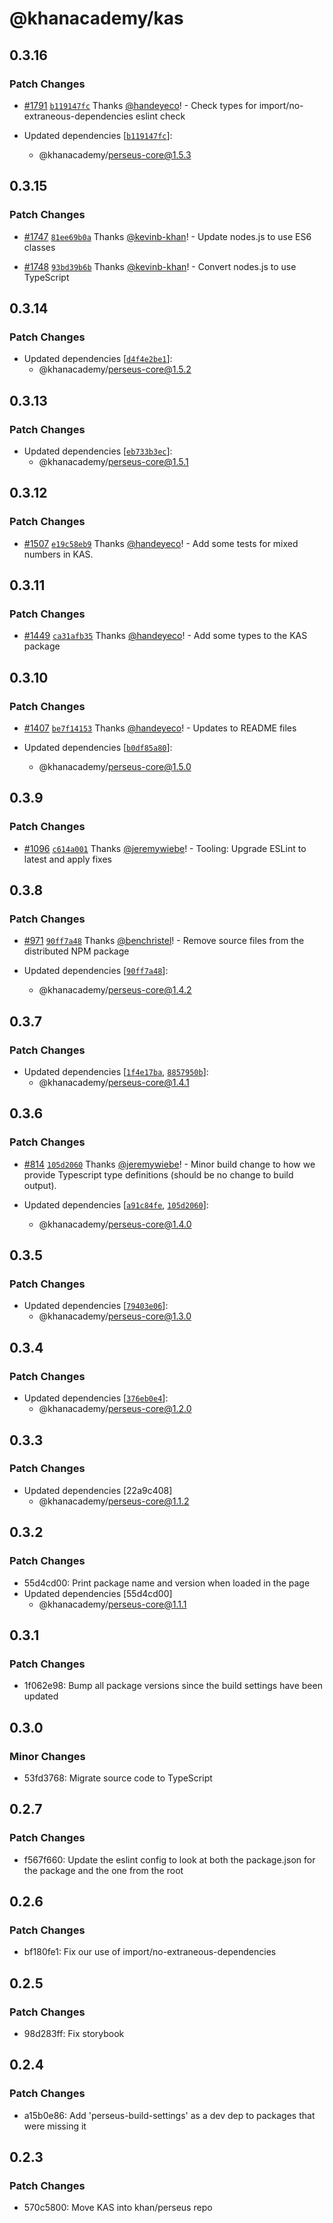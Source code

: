 # @khanacademy/kas

## 0.3.16

### Patch Changes

-   [#1791](https://github.com/Khan/perseus/pull/1791) [`b119147fc`](https://github.com/Khan/perseus/commit/b119147fc042bf71193d61f9cea99b5f3d73b484) Thanks [@handeyeco](https://github.com/handeyeco)! - Check types for import/no-extraneous-dependencies eslint check

-   Updated dependencies [[`b119147fc`](https://github.com/Khan/perseus/commit/b119147fc042bf71193d61f9cea99b5f3d73b484)]:
    -   @khanacademy/perseus-core@1.5.3

## 0.3.15

### Patch Changes

-   [#1747](https://github.com/Khan/perseus/pull/1747) [`81ee69b0a`](https://github.com/Khan/perseus/commit/81ee69b0aa5fd5746a63567dce633ae0358d7ff9) Thanks [@kevinb-khan](https://github.com/kevinb-khan)! - Update nodes.js to use ES6 classes

*   [#1748](https://github.com/Khan/perseus/pull/1748) [`93bd39b6b`](https://github.com/Khan/perseus/commit/93bd39b6b3d7751ef269bd2ac8b7380c52886921) Thanks [@kevinb-khan](https://github.com/kevinb-khan)! - Convert nodes.js to use TypeScript

## 0.3.14

### Patch Changes

-   Updated dependencies [[`d4f4e2be1`](https://github.com/Khan/perseus/commit/d4f4e2be1408c4531a146bcd496344a629d90bd1)]:
    -   @khanacademy/perseus-core@1.5.2

## 0.3.13

### Patch Changes

-   Updated dependencies [[`eb733b3ec`](https://github.com/Khan/perseus/commit/eb733b3ec2e3354a0c4647e9993b6f08a1b77e4a)]:
    -   @khanacademy/perseus-core@1.5.1

## 0.3.12

### Patch Changes

-   [#1507](https://github.com/Khan/perseus/pull/1507) [`e19c58eb9`](https://github.com/Khan/perseus/commit/e19c58eb9f0ef84c32dfdb40a4382cfa4c82392d) Thanks [@handeyeco](https://github.com/handeyeco)! - Add some tests for mixed numbers in KAS.

## 0.3.11

### Patch Changes

-   [#1449](https://github.com/Khan/perseus/pull/1449) [`ca31afb35`](https://github.com/Khan/perseus/commit/ca31afb359cc00035a4af965f19d20d7919a14a5) Thanks [@handeyeco](https://github.com/handeyeco)! - Add some types to the KAS package

## 0.3.10

### Patch Changes

-   [#1407](https://github.com/Khan/perseus/pull/1407) [`be7f14153`](https://github.com/Khan/perseus/commit/be7f141536b6ed69bba8a4378a1ddae51fd5307e) Thanks [@handeyeco](https://github.com/handeyeco)! - Updates to README files

-   Updated dependencies [[`b0df85a80`](https://github.com/Khan/perseus/commit/b0df85a803444a5de1f74672c5f0f5ccc3aa5617)]:
    -   @khanacademy/perseus-core@1.5.0

## 0.3.9

### Patch Changes

-   [#1096](https://github.com/Khan/perseus/pull/1096) [`c614a001`](https://github.com/Khan/perseus/commit/c614a001003b4a4be395ea86c7d785f967262c64) Thanks [@jeremywiebe](https://github.com/jeremywiebe)! - Tooling: Upgrade ESLint to latest and apply fixes

## 0.3.8

### Patch Changes

-   [#971](https://github.com/Khan/perseus/pull/971) [`90ff7a48`](https://github.com/Khan/perseus/commit/90ff7a483b01552a556c7852427e98153cc20417) Thanks [@benchristel](https://github.com/benchristel)! - Remove source files from the distributed NPM package

-   Updated dependencies [[`90ff7a48`](https://github.com/Khan/perseus/commit/90ff7a483b01552a556c7852427e98153cc20417)]:
    -   @khanacademy/perseus-core@1.4.2

## 0.3.7

### Patch Changes

-   Updated dependencies [[`1f4e17ba`](https://github.com/Khan/perseus/commit/1f4e17ba77e1491523813655af18a70285a25989), [`8857950b`](https://github.com/Khan/perseus/commit/8857950bdeeb6e13bc3766b1c6545289b21cbe2a)]:
    -   @khanacademy/perseus-core@1.4.1

## 0.3.6

### Patch Changes

-   [#814](https://github.com/Khan/perseus/pull/814) [`105d2060`](https://github.com/Khan/perseus/commit/105d20603d935d35cff237b17f0bfb57ca751e4c) Thanks [@jeremywiebe](https://github.com/jeremywiebe)! - Minor build change to how we provide Typescript type definitions (should be no change to build output).

-   Updated dependencies [[`a91c84fe`](https://github.com/Khan/perseus/commit/a91c84fe53827ff4333220777a9918882b7fe9f0), [`105d2060`](https://github.com/Khan/perseus/commit/105d20603d935d35cff237b17f0bfb57ca751e4c)]:
    -   @khanacademy/perseus-core@1.4.0

## 0.3.5

### Patch Changes

-   Updated dependencies [[`79403e06`](https://github.com/Khan/perseus/commit/79403e06eedb597d7818d6c858bbba6f51ff3fe1)]:
    -   @khanacademy/perseus-core@1.3.0

## 0.3.4

### Patch Changes

-   Updated dependencies [[`376eb0e4`](https://github.com/Khan/perseus/commit/376eb0e4aaaa4c7a90fd6107a84bb74d382b077c)]:
    -   @khanacademy/perseus-core@1.2.0

## 0.3.3

### Patch Changes

-   Updated dependencies [22a9c408]
    -   @khanacademy/perseus-core@1.1.2

## 0.3.2

### Patch Changes

-   55d4cd00: Print package name and version when loaded in the page
-   Updated dependencies [55d4cd00]
    -   @khanacademy/perseus-core@1.1.1

## 0.3.1

### Patch Changes

-   1f062e98: Bump all package versions since the build settings have been updated

## 0.3.0

### Minor Changes

-   53fd3768: Migrate source code to TypeScript

## 0.2.7

### Patch Changes

-   f567f660: Update the eslint config to look at both the package.json for the package and the one from the root

## 0.2.6

### Patch Changes

-   bf180fe1: Fix our use of import/no-extraneous-dependencies

## 0.2.5

### Patch Changes

-   98d283ff: Fix storybook

## 0.2.4

### Patch Changes

-   a15b0e86: Add 'perseus-build-settings' as a dev dep to packages that were missing it

## 0.2.3

### Patch Changes

-   570c5800: Move KAS into khan/perseus repo
